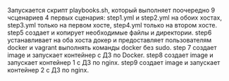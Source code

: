 Запускается скрипт playbooks.sh, который выполняет поочередно 9 чсценариев 4 первых сценария: step1.yml и step2.yml на обоих хостах, step3.yml только на первом хосте, step4.yml только на втором хосте.
step5 создает и копирует необходимые файлы и директории.
step6 устанавливает на оба хоста докер и предоставляет пользователям docker и vagrant выполнять команды docker без sudo.
step 7 создает image и запускает контейнер с ДЗ по Docker.
step8 создает image и запускает контейнер 1 с ДЗ по nginx.
step9 создает image и запускает контейнер 2 с ДЗ по nginx.
